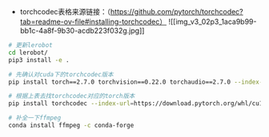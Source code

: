 * torchcodec表格来源链接：（https://github.com/pytorch/torchcodec?tab=readme-ov-file#installing-torchcodec）
![[img_v3_02p3_1aca9b99-bb1c-4a8f-9b30-acdb223f032g.jpg]]
```bash
# 更新lerobot
cd lerobot/
pip3 install -e .

# 先确认对cuda下的torchcodec版本
pip install torch==2.7.0 torchvision==0.22.0 torchaudio==2.7.0 --index-url https://download.pytorch.org/whl/cu118

# 根据上表去找torchcodec对应的torch版本
pip install torchcodec --index-url=https://download.pytorch.org/whl/cu118

# 补全一下ffmpeg
conda install ffmpeg -c conda-forge
```